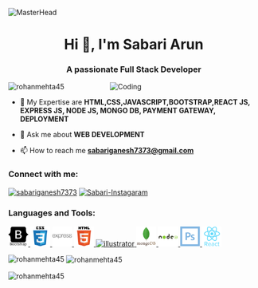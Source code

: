 
![MasterHead](https://www.arkasoftwares.com/blog/wp-content/uploads/2021/01/header_banner-2.jpg)
<h1 align="center">Hi 👋, I'm Sabari Arun</h1>
<h3 align="center">A passionate Full Stack Developer</h3>
<img align="right" alt="Coding" width="300" src="https://cdn2.vectorstock.com/i/thumb-large/53/36/web-developer-avatar-vector-25535336.jpg">

<p align="left"> <img src="https://komarev.com/ghpvc/?username=rohanmehta45&label=Profile%20views&color=0e75b6&style=flat" alt="rohanmehta45" /> </p>

- 🌱 My Expertise are **HTML,CSS,JAVASCRIPT,BOOTSTRAP,REACT JS, EXPRESS JS, NODE JS, MONGO DB, PAYMENT GATEWAY, DEPLOYMENT**

- 💬 Ask me about **WEB DEVELOPMENT**

- 📫 How to reach me **sabariganesh7373@gmail.com**

<h3 align="left">Connect with me:</h3>
<p align="left">
<a href="https://www.linkedin.com/in/sabariganesh7373/" target="blank"><img align="center" src="https://raw.githubusercontent.com/rahuldkjain/github-profile-readme-generator/master/src/images/icons/Social/linked-in-alt.svg" alt="sabariganesh7373" height="30" width="40" /></a>
<a href="https://instagram.com/sab_pettarap" target="blank"><img align="center" src="https://raw.githubusercontent.com/rahuldkjain/github-profile-readme-generator/master/src/images/icons/Social/instagram.svg" alt="Sabari-Instagaram" height="30" width="40" /></a>
</p>

<h3 align="left">Languages and Tools:</h3>
<p align="left"> <a href="https://getbootstrap.com" target="_blank" rel="noreferrer"> <img src="https://raw.githubusercontent.com/devicons/devicon/master/icons/bootstrap/bootstrap-plain-wordmark.svg" alt="bootstrap" width="40" height="40"/> </a> <a href="https://www.w3schools.com/css/" target="_blank" rel="noreferrer"> <img src="https://raw.githubusercontent.com/devicons/devicon/master/icons/css3/css3-original-wordmark.svg" alt="css3" width="40" height="40"/> </a> <a href="https://expressjs.com" target="_blank" rel="noreferrer"> <img src="https://raw.githubusercontent.com/devicons/devicon/master/icons/express/express-original-wordmark.svg" alt="express" width="40" height="40"/> </a> <a href="https://www.w3.org/html/" target="_blank" rel="noreferrer"> <img src="https://raw.githubusercontent.com/devicons/devicon/master/icons/html5/html5-original-wordmark.svg" alt="html5" width="40" height="40"/> </a> <a href="https://www.adobe.com/in/products/illustrator.html" target="_blank" rel="noreferrer"> <img src="https://www.vectorlogo.zone/logos/adobe_illustrator/adobe_illustrator-icon.svg" alt="illustrator" width="40" height="40"/> </a> <a href="https://www.mongodb.com/" target="_blank" rel="noreferrer"> <img src="https://raw.githubusercontent.com/devicons/devicon/master/icons/mongodb/mongodb-original-wordmark.svg" alt="mongodb" width="40" height="40"/> </a> <a href="https://nodejs.org" target="_blank" rel="noreferrer"> <img src="https://raw.githubusercontent.com/devicons/devicon/master/icons/nodejs/nodejs-original-wordmark.svg" alt="nodejs" width="40" height="40"/> </a> <a href="https://www.photoshop.com/en" target="_blank" rel="noreferrer"> <img src="https://raw.githubusercontent.com/devicons/devicon/master/icons/photoshop/photoshop-line.svg" alt="photoshop" width="40" height="40"/> </a> <a href="https://reactjs.org/" target="_blank" rel="noreferrer"> <img src="https://raw.githubusercontent.com/devicons/devicon/master/icons/react/react-original-wordmark.svg" alt="react" width="40" height="40"/> </a> </p>

<p><img align="left" src="https://github-readme-stats.vercel.app/api/top-langs?username=rohanmehta45&show_icons=true&locale=en&layout=compact" alt="rohanmehta45" /></p>

<p>&nbsp;<img align="center" src="https://github-readme-stats.vercel.app/api?username=rohanmehta45&show_icons=true&locale=en" alt="rohanmehta45" /></p>

<p><img align="center" src="https://github-readme-streak-stats.herokuapp.com/?user=rohanmehta45&" alt="rohanmehta45" /></p>

<!--
**Sabari7373/Sabari7373** is a ✨ _special_ ✨ repository because its `README.md` (this file) appears on your GitHub profile.

Here are some ideas to get you started:

- 🔭 I’m currently working on ...
- 🌱 I’m currently learning ...
- 👯 I’m looking to collaborate on ...
- 🤔 I’m looking for help with ...
- 💬 Ask me about ...
- 📫 How to reach me: ...
- 😄 Pronouns: ...
- ⚡ Fun fact: ...
-->
